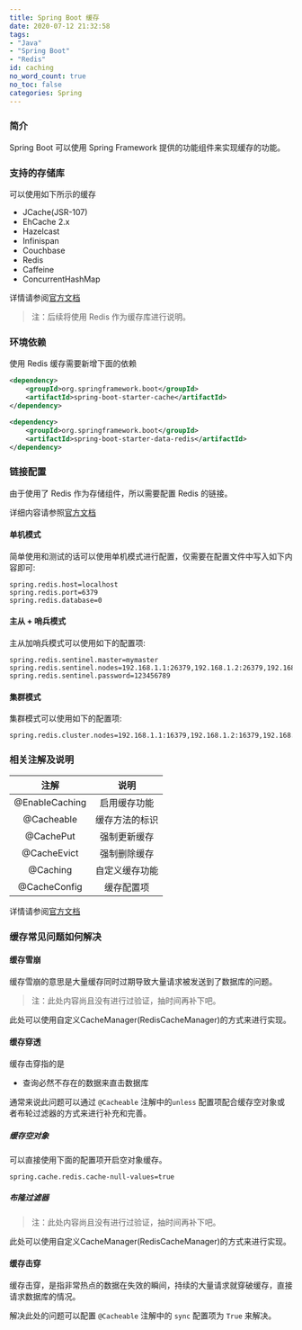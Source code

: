 ```yaml
---
title: Spring Boot 缓存
date: 2020-07-12 21:32:58
tags:
- "Java"
- "Spring Boot"
- "Redis"
id: caching
no_word_count: true
no_toc: false
categories: Spring
---
```


### 简介

Spring Boot 可以使用 Spring Framework 提供的功能组件来实现缓存的功能。

### 支持的存储库

可以使用如下所示的缓存

- JCache(JSR-107)
- EhCache 2.x
- Hazelcast
- Infinispan
- Couchbase
- Redis
- Caffeine
- ConcurrentHashMap

详情请参阅[官方文档](https://docs.spring.io/spring-boot/docs/current/reference/html/spring-boot-features.html#boot-features-caching-provider)

> 注：后续将使用 Redis 作为缓存库进行说明。

### 环境依赖

使用 Redis 缓存需要新增下面的依赖

```xml
<dependency>
    <groupId>org.springframework.boot</groupId>
    <artifactId>spring-boot-starter-cache</artifactId>
</dependency>
```

```xml
<dependency>
    <groupId>org.springframework.boot</groupId>
    <artifactId>spring-boot-starter-data-redis</artifactId>
</dependency>
```

### 链接配置

由于使用了 Redis 作为存储组件，所以需要配置 Redis 的链接。

详细内容请参照[官方文档](https://docs.spring.io/spring-data/redis/docs/2.3.1.RELEASE/reference/html/#redis)

#### 单机模式

简单使用和测试的话可以使用单机模式进行配置，仅需要在配置文件中写入如下内容即可:

```properties
spring.redis.host=localhost
spring.redis.port=6379
spring.redis.database=0
```

#### 主从 + 哨兵模式

主从加哨兵模式可以使用如下的配置项:

```properties
spring.redis.sentinel.master=mymaster
spring.redis.sentinel.nodes=192.168.1.1:26379,192.168.1.2:26379,192.168.1.3:26379
spring.redis.sentinel.password=123456789
```

#### 集群模式

集群模式可以使用如下的配置项:

```properties
spring.redis.cluster.nodes=192.168.1.1:16379,192.168.1.2:16379,192.168.1.3:16379
```

### 相关注解及说明

|注解|说明|
|:---:|:---:|
|@EnableCaching|启用缓存功能|
|@Cacheable|缓存方法的标识|
|@CachePut|强制更新缓存|
|@CacheEvict|强制删除缓存|
|@Caching|自定义缓存功能|
|@CacheConfig|缓存配置项|

详情请参阅[官方文档](https://docs.spring.io/spring/docs/5.2.7.RELEASE/spring-framework-reference/integration.html#cache)

### 缓存常见问题如何解决

#### 缓存雪崩

缓存雪崩的意思是大量缓存同时过期导致大量请求被发送到了数据库的问题。

> 注：此处内容尚且没有进行过验证，抽时间再补下吧。

此处可以使用自定义CacheManager(RedisCacheManager)的方式来进行实现。

#### 缓存穿透

缓存击穿指的是

- 查询必然不存在的数据来直击数据库

通常来说此问题可以通过 `@Cacheable` 注解中的`unless` 配置项配合缓存空对象或者布轮过滤器的方式来进行补充和完善。

##### 缓存空对象

可以直接使用下面的配置项开启空对象缓存。

```properties
spring.cache.redis.cache-null-values=true
```

##### 布隆过滤器

> 注：此处内容尚且没有进行过验证，抽时间再补下吧。

此处可以使用自定义CacheManager(RedisCacheManager)的方式来进行实现。

#### 缓存击穿

缓存击穿，是指非常热点的数据在失效的瞬间，持续的大量请求就穿破缓存，直接请求数据库的情况。

解决此处的问题可以配置 `@Cacheable` 注解中的 `sync` 配置项为 `True` 来解决。
